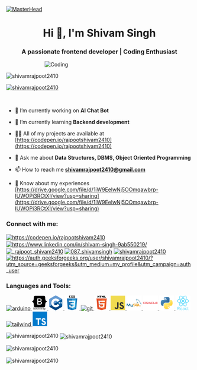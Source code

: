 [![MasterHead](https://i.postimg.cc/7ZPTfJzy/IMG-20240228-133514-805.png)](https://shivamrajpoot2410.io)

<h1 align="center">Hi 👋, I'm Shivam Singh</h1>
<h3 align="center">A passionate frontend developer | Coding Enthusiast</h3>
<img img align="right" alt="Coding" width="400" src="https://i.postimg.cc/26B1PPqH/bbe642-62414e50bef34ce28db1afabf55f17ec-mv2.gif">
<br>

<p align="left"> <img src="https://komarev.com/ghpvc/?username=shivamrajpoot2410&label=Profile%20views&color=0e75b6&style=flat" alt="shivamrajpoot2410" /> </p>

<p align="left"> <a href="https://github.com/ryo-ma/github-profile-trophy"><img src="https://github-profile-trophy.vercel.app/?username=shivamrajpoot2410" alt="shivamrajpoot2410" /></a> </p>

<p align="left"> <a href="https://twitter.com/" target="blank"><img src="https://img.shields.io/twitter/follow/?logo=twitter&style=for-the-badge" alt="" /></a> </p>

- 🔭 I’m currently working on **AI Chat Bot**

- 🌱 I’m currently learning **Backend development**

- 👨‍💻 All of my projects are available at [https://codepen.io/rajpootshivam2410](https://codepen.io/rajpootshivam2410)

- 💬 Ask me about **Data Structures, DBMS, Object Oriented Programming**

- 📫 How to reach me **shivamrajpoot2410@gmail.com**

- 📄 Know about my experiences [https://drive.google.com/file/d/1iW9EelwNj5OOmqawbrp-IUWOPi3RCtXI/view?usp=sharing](https://drive.google.com/file/d/1iW9EelwNj5OOmqawbrp-IUWOPi3RCtXI/view?usp=sharing)

<h3 align="left">Connect with me:</h3>
<p align="left">
<a href="https://codepen.io/https://codepen.io/rajpootshivam2410" target="blank"><img align="center" src="https://raw.githubusercontent.com/rahuldkjain/github-profile-readme-generator/master/src/images/icons/Social/codepen.svg" alt="https://codepen.io/rajpootshivam2410" height="30" width="40" /></a>
<a href="https://linkedin.com/in/https://www.linkedin.com/in/shivam-singh-9ab550219/" target="blank"><img align="center" src="https://raw.githubusercontent.com/rahuldkjain/github-profile-readme-generator/master/src/images/icons/Social/linked-in-alt.svg" alt="https://www.linkedin.com/in/shivam-singh-9ab550219/" height="30" width="40" /></a>
<a href="https://instagram.com/_rajpoot_shivam2410" target="blank"><img align="center" src="https://raw.githubusercontent.com/rahuldkjain/github-profile-readme-generator/master/src/images/icons/Social/instagram.svg" alt="_rajpoot_shivam2410" height="30" width="40" /></a>
<a href="https://www.hackerrank.com/087_shivamsingh" target="blank"><img align="center" src="https://raw.githubusercontent.com/rahuldkjain/github-profile-readme-generator/master/src/images/icons/Social/hackerrank.svg" alt="087_shivamsingh" height="30" width="40" /></a>
<a href="https://www.leetcode.com/shivamrajpoot2410" target="blank"><img align="center" src="https://raw.githubusercontent.com/rahuldkjain/github-profile-readme-generator/master/src/images/icons/Social/leet-code.svg" alt="shivamrajpoot2410" height="30" width="40" /></a>
<a href="https://auth.geeksforgeeks.org/user/https://auth.geeksforgeeks.org/user/shivamrajpoot2410/?utm_source=geeksforgeeks&utm_medium=my_profile&utm_campaign=auth_user" target="blank"><img align="center" src="https://raw.githubusercontent.com/rahuldkjain/github-profile-readme-generator/master/src/images/icons/Social/geeks-for-geeks.svg" alt="https://auth.geeksforgeeks.org/user/shivamrajpoot2410/?utm_source=geeksforgeeks&utm_medium=my_profile&utm_campaign=auth_user" height="30" width="40" /></a>
</p>

<h3 align="left">Languages and Tools:</h3>
<p align="left"> <a href="https://www.arduino.cc/" target="_blank" rel="noreferrer"> <img src="https://cdn.worldvectorlogo.com/logos/arduino-1.svg" alt="arduino" width="40" height="40"/> </a> <a href="https://getbootstrap.com" target="_blank" rel="noreferrer"> <img src="https://raw.githubusercontent.com/devicons/devicon/master/icons/bootstrap/bootstrap-plain-wordmark.svg" alt="bootstrap" width="40" height="40"/> </a> <a href="https://www.w3schools.com/cpp/" target="_blank" rel="noreferrer"> <img src="https://raw.githubusercontent.com/devicons/devicon/master/icons/cplusplus/cplusplus-original.svg" alt="cplusplus" width="40" height="40"/> </a> <a href="https://www.w3schools.com/css/" target="_blank" rel="noreferrer"> <img src="https://raw.githubusercontent.com/devicons/devicon/master/icons/css3/css3-original-wordmark.svg" alt="css3" width="40" height="40"/> </a> <a href="https://git-scm.com/" target="_blank" rel="noreferrer"> <img src="https://www.vectorlogo.zone/logos/git-scm/git-scm-icon.svg" alt="git" width="40" height="40"/> </a> <a href="https://www.w3.org/html/" target="_blank" rel="noreferrer"> <img src="https://raw.githubusercontent.com/devicons/devicon/master/icons/html5/html5-original-wordmark.svg" alt="html5" width="40" height="40"/> </a> <a href="https://developer.mozilla.org/en-US/docs/Web/JavaScript" target="_blank" rel="noreferrer"> <img src="https://raw.githubusercontent.com/devicons/devicon/master/icons/javascript/javascript-original.svg" alt="javascript" width="40" height="40"/> </a> <a href="https://www.mysql.com/" target="_blank" rel="noreferrer"> <img src="https://raw.githubusercontent.com/devicons/devicon/master/icons/mysql/mysql-original-wordmark.svg" alt="mysql" width="40" height="40"/> </a> <a href="https://www.oracle.com/" target="_blank" rel="noreferrer"> <img src="https://raw.githubusercontent.com/devicons/devicon/master/icons/oracle/oracle-original.svg" alt="oracle" width="40" height="40"/> </a> <a href="https://www.python.org" target="_blank" rel="noreferrer"> <img src="https://raw.githubusercontent.com/devicons/devicon/master/icons/python/python-original.svg" alt="python" width="40" height="40"/> </a> <a href="https://reactjs.org/" target="_blank" rel="noreferrer"> <img src="https://raw.githubusercontent.com/devicons/devicon/master/icons/react/react-original-wordmark.svg" alt="react" width="40" height="40"/> </a> <a href="https://tailwindcss.com/" target="_blank" rel="noreferrer"> <img src="https://www.vectorlogo.zone/logos/tailwindcss/tailwindcss-icon.svg" alt="tailwind" width="40" height="40"/> </a> <a href="https://www.typescriptlang.org/" target="_blank" rel="noreferrer"> <img src="https://raw.githubusercontent.com/devicons/devicon/master/icons/typescript/typescript-original.svg" alt="typescript" width="40" height="40"/> </a> </p>

<p><img align="left" src="https://github-readme-stats.vercel.app/api/top-langs?username=shivamrajpoot2410&show_icons=true&locale=en&layout=compact" alt="shivamrajpoot2410" /></p>

<p>&nbsp;<img align="center" src="https://github-readme-stats.vercel.app/api?username=shivamrajpoot2410&show_icons=true&locale=en" alt="shivamrajpoot2410" /></p>

<p><img align="center" src="https://github-readme-streak-stats.herokuapp.com/?user=shivamrajpoot2410&" alt="shivamrajpoot2410" /></p>
<p><img align="center" src="https://i.postimg.cc/vZqm8NXy/213910845-af37a709-8995-40d6-be59-724526e3c3d7.gif" alt="shivamrajpoot2410" /></p>


